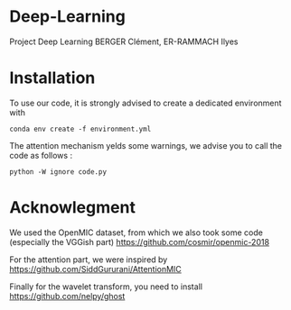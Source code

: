 # Deep-Learning
Project Deep Learning BERGER Clément, ER-RAMMACH Ilyes

# Installation
To use our code, it is strongly advised to create a dedicated environment with
```
conda env create -f environment.yml
```

The attention mechanism yelds some warnings, we advise you to call the code as follows :
```
python -W ignore code.py
```

# Acknowlegment
We used the OpenMIC dataset, from which we also took some code (especially the VGGish part)
https://github.com/cosmir/openmic-2018

For the attention part, we were inspired by https://github.com/SiddGururani/AttentionMIC

Finally for the wavelet transform, you need to install https://github.com/nelpy/ghost
